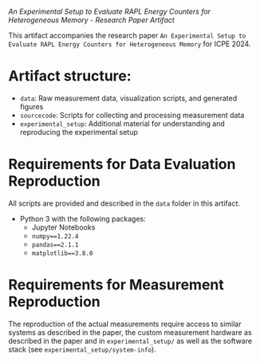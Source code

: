 *An Experimental Setup to Evaluate RAPL Energy Counters for Heterogeneous Memory - Research Paper Artifact*

This artifact accompanies the research paper `An Experimental Setup to Evaluate RAPL Energy Counters for Heterogeneous Memory` for ICPE 2024.

# Artifact structure:
- `data`: Raw measurement data, visualization scripts, and generated figures
- `sourcecode`: Scripts for collecting and processing measurement data
- `experimental_setup`: Additional material for understanding and reproducing the experimental setup

# Requirements for Data Evaluation Reproduction
All scripts are provided and described in the `data` folder in this artifact.
- Python 3 with the following packages:
  - Jupyter Notebooks
  - `numpy==1.22.4`
  - `pandas==2.1.1`
  - `matplotlib==3.8.0`

# Requirements for Measurement Reproduction
The reproduction of the actual measurements require access to similar systems as described in the paper, the custom measurement hardware as described in the paper and in `experimental_setup/` as well as the software stack (see `experimental_setup/system-info`).